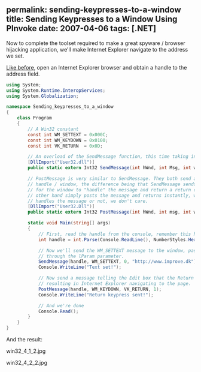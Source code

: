 permalink: sending-keypresses-to-a-window
title: Sending Keypresses to a Window Using PInvoke
date: 2007-04-06
tags: [.NET]
---
Now to complete the toolset required to make a great spyware / browser hijacking application, we'll make Internet Explorer navigate to the address we set.

<!-- more -->

[Like before](http://www.improve.dk/blog/2007/04/03/getting-text-from-handle), open an Internet Explorer browser and obtain a handle to the address field.

```csharp
using System;
using System.Runtime.InteropServices;
using System.Globalization;

namespace Sending_keypresses_to_a_window
{
	class Program
	{
		// A Win32 constant
		const int WM_SETTEXT = 0x000C;
		const int WM_KEYDOWN = 0x0100;
		const int VK_RETURN  = 0x0D;

		// An overload of the SendMessage function, this time taking in a string as the lParam.
		[DllImport("User32.dll")]
		public static extern Int32 SendMessage(int hWnd, int Msg, int wParam, string lParam);

		// PostMessage is very similar to SendMessage. They both send a message to the given
		// handle / window, the difference being that SendMessage sends the message and waits
		// for the window to "handle" the message and return a return code. PostMessage on the
		// other hand simply posts the message and returns instantly, whether the window
		// handles the message or not, we don't care.
		[DllImport("User32.Dll")]
		public static extern Int32 PostMessage(int hWnd, int msg, int wParam, int lParam);

		static void Main(string[] args)
		{
			// First, read the handle from the console, remember this has to be in HEX format!
			int handle = int.Parse(Console.ReadLine(), NumberStyles.HexNumber);

			// Now we'll send the WM_SETTEXT message to the window, passing the text
			// through the lParam parameter.
			SendMessage(handle, WM_SETTEXT, 0, "http://www.improve.dk");
			Console.WriteLine("Text set!");

			// Now send a message telling the Edit box that the Return key has been pressed,
			// resulting in Internet Explorer navigating to the page.
			PostMessage(handle, WM_KEYDOWN, VK_RETURN, 1);
			Console.WriteLine("Return keypress sent!");

			// And we're done
			Console.Read();
		}
	}
}
```

And the result:

win32_4_1_2.jpg

win32_4_2_2.jpg
